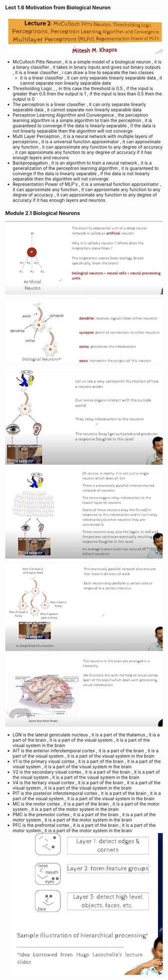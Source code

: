 ### Lect 1.6 Motivation from Biological Neuron

![](2023-09-23-21-12-07.png)
- McCulloch Pitts Neuron , it is a simple model of a biological neuron , it is a binary classifier , it takes in binary inputs and gives out binary outputs , it is a linear classifier , i can draw a line to separate the two classes 
    - it is a linear classifier , it can only separate linearly separable data , it cannot separate non linearly separable data
- Thresholding Logic , , in this case the threshold is 0.5 , if the input is greater than 0.5 then the output is 1 , if the input is less than 0.5 then the output is 0
- The perceptron is a linear classifier , it can only separate linearly separable data , it cannot separate non linearly separable data
- Perceptron Learning Algorithm and Convergence , the perceptron learning algorithm is a simple algorithm to train the perceptron , it is guaranteed to converge if the data is linearly separable , if the data is not linearly separable then the algorithm will not converge
- Multi Layer Perceptron , it is a neural network with multiple layers of perceptrons , it is a universal function approximator , it can approximate any function , it can approximate any function to any degree of accuracy , it can approximate any function to any degree of accuracy if it has enough layers and neurons
- Backpropagation , it is an algorithm to train a neural network , it is a generalization of the perceptron learning algorithm , it is guaranteed to converge if the data is linearly separable , if the data is not linearly separable then the algorithm will not converge
- Representation Power of MLP's , it is a universal function approximator , it can approximate any function , it can approximate any function to any degree of accuracy , it can approximate any function to any degree of accuracy if it has enough layers and neurons

### Module 2.1 Biological Neurons

![](2023-09-23-21-18-02.png)

![](2023-09-23-21-19-14.png)     

![](2023-09-23-21-20-43.png)

![](2023-09-23-21-21-54.png)

![](2023-09-23-21-23-19.png)

![](2023-09-23-21-24-05.png)
- LGN is the lateral geniculate nucleus , it is a part of the thalamus , it is a part of the brain , it is a part of the visual system , it is a part of the visual system in the brain
- AIT is the anterior inferotemporal cortex , it is a part of the brain , it is a part of the visual system , it is a part of the visual system in the brain
- V1 is the primary visual cortex , it is a part of the brain , it is a part of the visual system , it is a part of the visual system in the brain
- V2 is the secondary visual cortex , it is a part of the brain , it is a part of the visual system , it is a part of the visual system in the brain
- V4 is the tertiary visual cortex , it is a part of the brain , it is a part of the visual system , it is a part of the visual system in the brain
- PIT is the posterior inferotemporal cortex , it is a part of the brain , it is a part of the visual system , it is a part of the visual system in the brain
- MC is the motor cortex , it is a part of the brain , it is a part of the motor system , it is a part of the motor system in the brain
- PMC is the premotor cortex , it is a part of the brain , it is a part of the motor system , it is a part of the motor system in the brain
- PFC is the prefrontal cortex , it is a part of the brain , it is a part of the motor system , it is a part of the motor system in the brain
![](2023-09-23-21-27-52.png)